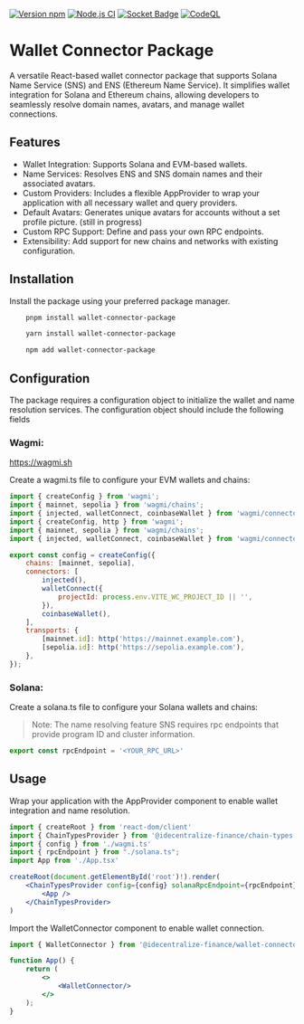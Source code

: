 
[![Version npm](https://img.shields.io/npm/v/@idecentralize-finance/chain-types.svg?logo=npm)](https://www.npmjs.com/package/@idecentralize-finance/chain-types)
[![Node.js CI](https://github.com/idecentralize-finance/chain-types/actions/workflows/npm-publish.yml/badge.svg)](https://github.com/idecentralize-finance/chain-types/actions/workflows/npm-publish.yml)
[![Socket Badge](https://socket.dev/api/badge/npm/package/@idecentralize-finance/chain-types/)](https://socket.dev/npm/package/@idecentralize-finance/chain-types/overview)
[![CodeQL](https://github.com/idecentralize-finance/chain-types/actions/workflows/codeql.yml/badge.svg)](https://github.com/idecentralize-finance/chain-types/actions/workflows/codeql.yml)


# Wallet Connector Package
A versatile React-based wallet connector package that supports Solana Name Service (SNS) and ENS (Ethereum Name Service). It simplifies wallet integration for Solana and Ethereum chains, allowing developers to seamlessly resolve domain names, avatars, and manage wallet connections.

## Features
- Wallet Integration: Supports Solana and EVM-based wallets.
- Name Services: Resolves ENS and SNS domain names and their associated avatars.
- Custom Providers: Includes a flexible AppProvider to wrap your application with all necessary wallet and query providers.
- Default Avatars: Generates unique avatars for accounts without a set profile picture. (still in progress)
- Custom RPC Support: Define and pass your own RPC endpoints.
- Extensibility: Add support for new chains and networks with existing configuration.


## Installation
Install the package using your preferred package manager.
```bash
    pnpm install wallet-connector-package
```
```bash
    yarn install wallet-connector-package
```
```bash
    npm add wallet-connector-package
```

## Configuration
The package requires a configuration object to initialize the wallet and name resolution services. The configuration object should include the following fields

### Wagmi:<EVMm>

  https://wagmi.sh

Create a wagmi.ts file to configure your EVM wallets and chains:
```jsx
import { createConfig } from 'wagmi';
import { mainnet, sepolia } from 'wagmi/chains';
import { injected, walletConnect, coinbaseWallet } from 'wagmi/connectors';
import { createConfig, http } from 'wagmi';
import { mainnet, sepolia } from 'wagmi/chains';
import { injected, walletConnect, coinbaseWallet } from 'wagmi/connectors';

export const config = createConfig({
    chains: [mainnet, sepolia],
    connectors: [
        injected(),
        walletConnect({
            projectId: process.env.VITE_WC_PROJECT_ID || '',
        }),
        coinbaseWallet(),
    ],
    transports: {
        [mainnet.id]: http('https://mainnet.example.com'),
        [sepolia.id]: http('https://sepolia.example.com'),
    },
});
```

### Solana:<Solana>

Create a solana.ts file to configure your Solana wallets and chains:

> Note: The name resolving feature SNS requires rpc endpoints that provide program ID and cluster information.

```jsx
export const rpcEndpoint = '<YOUR_RPC_URL>'
```

## Usage
Wrap your application with the AppProvider component to enable wallet integration and name resolution.

```jsx
import { createRoot } from 'react-dom/client'
import { ChainTypesProvider } from '@idecentralize-finance/chain-types';
import { config } from './wagmi.ts'
import { rpcEndpoint } from "./solana.ts";
import App from './App.tsx'

createRoot(document.getElementById('root')!).render(
    <ChainTypesProvider config={config} solanaRpcEndpoint={rpcEndpoint}>
        <App />
    </ChainTypesProvider>
)
```

Import the WalletConnector component to enable wallet connection.

```jsx
import { WalletConnector } from '@idecentralize-finance/wallet-connector';

function App() {
    return (
        <>
            <WalletConnector/>
        </>
    );
}
```
